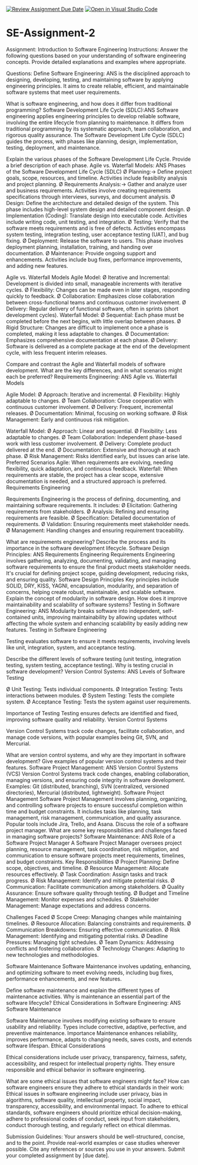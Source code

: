[![Review Assignment Due Date](https://classroom.github.com/assets/deadline-readme-button-24ddc0f5d75046c5622901739e7c5dd533143b0c8e959d652212380cedb1ea36.svg)](https://classroom.github.com/a/-ucQIGTc)
[![Open in Visual Studio Code](https://classroom.github.com/assets/open-in-vscode-718a45dd9cf7e7f842a935f5ebbe5719a5e09af4491e668f4dbf3b35d5cca122.svg)](https://classroom.github.com/online_ide?assignment_repo_id=15198968&assignment_repo_type=AssignmentRepo)
# SE-Assignment-2
Assignment: Introduction to Software Engineering
Instructions:
Answer the following questions based on your understanding of software engineering concepts. Provide detailed explanations and examples where appropriate.


 
Questions:
Define Software Engineering: ANS is the disciplined approach to designing, developing, testing, and maintaining software by applying engineering principles. It aims to create reliable, efficient, and maintainable software systems that meet user requirements.
 
What is software engineering, and how does it differ from traditional programming?
Software Development Life Cycle (SDLC):ANS Software engineering applies engineering principles to develop reliable software, involving the entire lifecycle from planning to maintenance. It differs from traditional programming by its systematic approach, team collaboration, and rigorous quality assurance. The Software Development Life Cycle (SDLC) guides the process, with phases like planning, design, implementation, testing, deployment, and maintenance.
 
Explain the various phases of the Software Development Life Cycle. Provide a brief description of each phase.
Agile vs. Waterfall Models: ANS Phases of the Software Development Life Cycle (SDLC)
Ø  Planning:-> Define project goals, scope, resources, and timeline. Activities include feasibility analysis and project planning.
Ø  Requirements Analysis:-> Gather and analyze user and business requirements. Activities involve creating requirements specifications through interviews, surveys, and document analysis.
Ø  Design: Define the architecture and detailed design of the system. This phase includes high-level system design and detailed component design.
Ø  Implementation (Coding): Translate design into executable code. Activities include writing code, unit testing, and integration.
Ø  Testing: Verify that the software meets requirements and is free of defects. Activities encompass system testing, integration testing, user acceptance testing (UAT), and bug fixing.
Ø  Deployment: Release the software to users. This phase involves deployment planning, installation, training, and handing over documentation.
Ø  Maintenance: Provide ongoing support and enhancements. Activities include bug fixes, performance improvements, and adding new features.
 
Agile vs. Waterfall Models
Agile Model:
Ø  Iterative and Incremental: Development is divided into small, manageable increments with iterative cycles.
Ø  Flexibility: Changes can be made even in later stages, responding quickly to feedback.
Ø  Collaboration: Emphasizes close collaboration between cross-functional teams and continuous customer involvement.
Ø  Delivery: Regular delivery of functional software, often in sprints (short development cycles).
Waterfall Model:
Ø  Sequential: Each phase must be completed before the next begins, with little overlap between phases.
Ø  Rigid Structure: Changes are difficult to implement once a phase is completed, making it less adaptable to changes.
Ø  Documentation: Emphasizes comprehensive documentation at each phase.
Ø  Delivery: Software is delivered as a complete package at the end of the development cycle, with less frequent interim releases.
 
Compare and contrast the Agile and Waterfall models of software development. What are the key differences, and in what scenarios might each be preferred?
Requirements Engineering: ANS Agile vs. Waterfall Models
 
Agile Model:
Ø  Approach: Iterative and incremental.
Ø  Flexibility: Highly adaptable to changes.
Ø  Team Collaboration: Close cooperation with continuous customer involvement.
Ø  Delivery: Frequent, incremental releases.
Ø  Documentation: Minimal, focusing on working software.
Ø  Risk Management: Early and continuous risk mitigation.
 
Waterfall Model:
Ø  Approach: Linear and sequential.
Ø  Flexibility: Less adaptable to changes.
Ø  Team Collaboration: Independent phase-based work with less customer involvement.
Ø  Delivery: Complete product delivered at the end.
Ø  Documentation: Extensive and thorough at each phase.
Ø  Risk Management: Risks identified early, but issues can arise late.
Preferred Scenarios
Agile: When requirements are evolving, needing flexibility, quick adaptation, and continuous feedback.
Waterfall: When requirements are stable, the project has a clear scope, extensive documentation is needed, and a structured approach is preferred.
Requirements Engineering
 
Requirements Engineering is the process of defining, documenting, and maintaining software requirements. It includes:
Ø  Elicitation: Gathering requirements from stakeholders.
Ø  Analysis: Refining and ensuring requirements are feasible.
Ø  Specification: Detailed documentation of requirements.
Ø  Validation: Ensuring requirements meet stakeholder needs.
Ø  Management: Handling changes and ensuring requirement traceability.
 
What are requirements engineering? Describe the process and its importance in the software development lifecycle.
Software Design Principles: ANS Requirements Engineering
Requirements Engineering involves gathering, analyzing, documenting, validating, and managing software requirements to ensure the final product meets stakeholder needs. It's crucial for defining project scope, guiding development, reducing risks, and ensuring quality.
Software Design Principles
Key principles include SOLID, DRY, KISS, YAGNI, encapsulation, modularity, and separation of concerns, helping create robust, maintainable, and scalable software.
Explain the concept of modularity in software design. How does it improve maintainability and scalability of software systems?
Testing in Software Engineering: ANS Modularity breaks software into independent, self-contained units, improving maintainability by allowing updates without affecting the whole system and enhancing scalability by easily adding new features.
Testing in Software Engineering
 
Testing evaluates software to ensure it meets requirements, involving levels like unit, integration, system, and acceptance testing.
 
 
Describe the different levels of software testing (unit testing, integration testing, system testing, acceptance testing). Why is testing crucial in software development?
Version Control Systems: ANS Levels of Software Testing
 
Ø  Unit Testing: Tests individual components.
Ø  Integration Testing: Tests interactions between modules.
Ø  System Testing: Tests the complete system.
Ø  Acceptance Testing: Tests the system against user requirements.
 
Importance of Testing
Testing ensures defects are identified and fixed, improving software quality and reliability.
Version Control Systems
 
Version Control Systems track code changes, facilitate collaboration, and manage code versions, with popular examples being Git, SVN, and Mercurial.
 
What are version control systems, and why are they important in software development? Give examples of popular version control systems and their features.
Software Project Management: ANS Version Control Systems (VCS)
Version Control Systems track code changes, enabling collaboration, managing versions, and ensuring code integrity in software development.
Examples: Git (distributed, branching), SVN (centralized, versioned directories), Mercurial (distributed, lightweight).
Software Project Management
Software Project Management involves planning, organizing, and controlling software projects to ensure successful completion within time and budget constraints. It includes tasks like planning, task management, risk management, communication, and quality assurance. Popular tools include Jira, Trello, and Asana.
Discuss the role of a software project manager. What are some key responsibilities and challenges faced in managing software projects?
Software Maintenance: ANS Role of a Software Project Manager
A Software Project Manager oversees project planning, resource management, task coordination, risk mitigation, and communication to ensure software projects meet requirements, timelines, and budget constraints.
Key Responsibilities
Ø  Project Planning: Define scope, objectives, and timeline.
Ø  Resource Management: Allocate resources effectively.
Ø  Task Coordination: Assign tasks and track progress.
Ø  Risk Management: Identify and mitigate potential risks.
Ø  Communication: Facilitate communication among stakeholders.
Ø  Quality Assurance: Ensure software quality through testing.
Ø  Budget and Timeline Management: Monitor expenses and schedules.
Ø  Stakeholder Management: Manage expectations and address concerns.
 
Challenges Faced
Ø  Scope Creep: Managing changes while maintaining timelines.
Ø  Resource Allocation: Balancing constraints and requirements.
Ø  Communication Breakdowns: Ensuring effective communication.
Ø  Risk Management: Identifying and mitigating potential risks.
Ø  Deadline Pressures: Managing tight schedules.
Ø  Team Dynamics: Addressing conflicts and fostering collaboration.
Ø  Technology Changes: Adapting to new technologies and methodologies.
 
Software Maintenance
Software Maintenance involves updating, enhancing, and optimizing software to meet evolving needs, including bug fixes, performance enhancements, and new features.
 
Define software maintenance and explain the different types of maintenance activities. Why is maintenance an essential part of the software lifecycle?
Ethical Considerations in Software Engineering: ANS Software Maintenance
 
Software Maintenance involves modifying existing software to ensure usability and reliability. Types include corrective, adaptive, perfective, and preventive maintenance.
Importance
Maintenance enhances reliability, improves performance, adapts to changing needs, saves costs, and extends software lifespan.
Ethical Considerations
 
Ethical considerations include user privacy, transparency, fairness, safety, accessibility, and respect for intellectual property rights. They ensure responsible and ethical behavior in software engineering.
 
What are some ethical issues that software engineers might face? How can software engineers ensure they adhere to ethical standards in their work: Ethical issues in software engineering include user privacy, bias in algorithms, software quality, intellectual property, social impact, transparency, accessibility, and environmental impact. To adhere to ethical standards, software engineers should prioritize ethical decision-making, adhere to professional codes of conduct, seek input from stakeholders, conduct thorough testing, and regularly reflect on ethical dilemmas.
 


Submission Guidelines:
Your answers should be well-structured, concise, and to the point.
Provide real-world examples or case studies wherever possible.
Cite any references or sources you use in your answers.
Submit your completed assignment by [due date].
